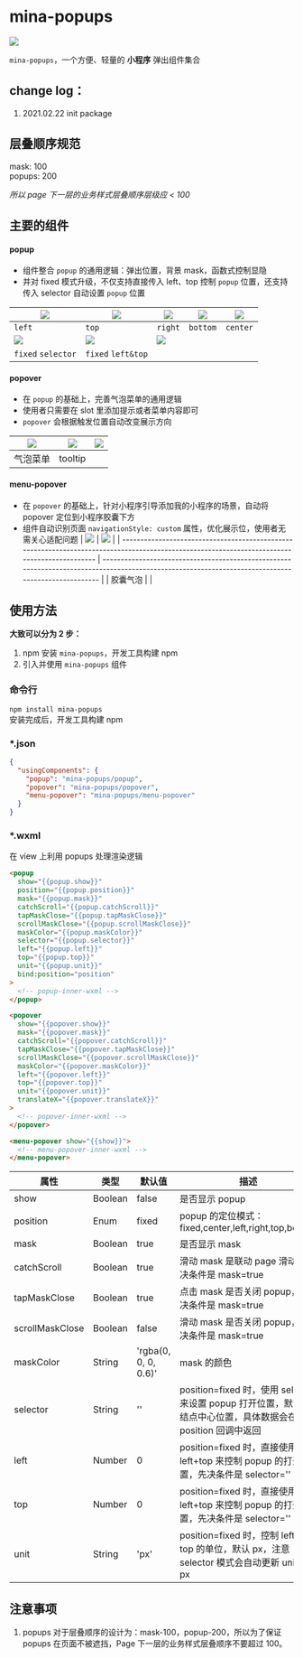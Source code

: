 # mina-popups

![](https://track.yrobot.top/ga-beacon/UA-190592680-2/mina-popups/readme?flat)

`mina-popups`，一个方便、轻量的 **小程序** 弹出组件集合

## change log：

1. 2021.02.22 init package

## 层叠顺序规范

mask: 100  
popups: 200

_所以 page 下一层的业务样式层叠顺序层级应 < 100_

## 主要的组件

#### popup

- 组件整合 `popup` 的通用逻辑：弹出位置，背景 mask，函数式控制显隐
- 并对 fixed 模式升级，不仅支持直接传入 left、top 控制 `popup` 位置，还支持传入 selector 自动设置 `popup` 位置

| ![ ](https://mmbiz.qpic.cn/mmbiz_png/Z3Bib6gP5N98FAnfeic3I3mrj4Nq0yWUm0Rlf3CKy1UjaYeVla2pnxT0DxsiaakrThSHOVUhMxEsZshicOkp8dqltg/0?wx_fmt=png) | ![ ](https://mmbiz.qpic.cn/mmbiz_png/Z3Bib6gP5N98FAnfeic3I3mrj4Nq0yWUm0sicVWrOWzthJWBEfq3ldU0Vc7Z3sUJompIEIgK6rr8V8ITu6gsiawKZQ/0?wx_fmt=png) | ![ ](https://mmbiz.qpic.cn/mmbiz_png/Z3Bib6gP5N98FAnfeic3I3mrj4Nq0yWUm0DJVRbkmRffPzftoFdIHYP024wbqQXFnyYUSxk3oU6ibhibmK9Oh8mLRQ/0?wx_fmt=png) | ![ ](https://mmbiz.qpic.cn/mmbiz_png/Z3Bib6gP5N98FAnfeic3I3mrj4Nq0yWUm0wfPVl20sWzEzGIeOERgI9y3dUKbfRZQiatWz8JdYSQibAEYKiaIvZ9CKQ/0?wx_fmt=png) | ![ ](https://mmbiz.qpic.cn/mmbiz_png/Z3Bib6gP5N98FAnfeic3I3mrj4Nq0yWUm0iaqLywOnpp7tyzQy2wtvAGwjicnqFhlR47FBKu7ufjjSFOc1LSsu8O5A/0?wx_fmt=png) |
| --------------------------------------------------------------------------------------------------------------------------------------------- | --------------------------------------------------------------------------------------------------------------------------------------------- | --------------------------------------------------------------------------------------------------------------------------------------------- | ---------------------------------------------------------------------------------------------------------------------------------------------- | --------------------------------------------------------------------------------------------------------------------------------------------- |
| `left`                                                                                                                                        | `top`                                                                                                                                         | `right`                                                                                                                                       | `bottom`                                                                                                                                       | `center`                                                                                                                                      |
| ![ ](https://mmbiz.qpic.cn/mmbiz_png/Z3Bib6gP5N98FAnfeic3I3mrj4Nq0yWUm0cMUMLB9CDvkhNnCe3TUE5wTN3mt7hjRqhfCYuqnsfAmZ3yHqlyl4sg/0?wx_fmt=png)   | ![ ](https://mmbiz.qpic.cn/mmbiz_png/Z3Bib6gP5N98FAnfeic3I3mrj4Nq0yWUm0K1q6iboSNmx2MwX5RkgbGMk1qrx08DgFg3EX5qLdBK3tic8lsLxHxT6A/0?wx_fmt=png) | ![ ](https://mmbiz.qpic.cn/mmbiz_png/Z3Bib6gP5N98FAnfeic3I3mrj4Nq0yWUm0sERpqGo2N6tBHph6st22usLC9JtpoYawwcwWjwZVaXqjmAUib6q8S3g/0?wx_fmt=png)  |                                                                                                                                                |                                                                                                                                               |
| `fixed` `selector`                                                                                                                            | `fixed` `left&top`                                                                                                                            |                                                                                                                                               |                                                                                                                                                |                                                                                                                                               |

#### popover

- 在 `popup` 的基础上，完善气泡菜单的通用逻辑
- 使用者只需要在 slot 里添加提示或者菜单内容即可
- `popover` 会根据触发位置自动改变展示方向

| ![ ](https://mmbiz.qpic.cn/mmbiz_png/Z3Bib6gP5N98FAnfeic3I3mrj4Nq0yWUm0y4ocGKKK3DpqW76z404xDT6nUAiaJoA0wrekQich3PbjTkGe3VhXRC9g/0?wx_fmt=png) | ![ ](https://mmbiz.qpic.cn/mmbiz_png/Z3Bib6gP5N98FAnfeic3I3mrj4Nq0yWUm0aelYibpk5TauAQicKbicg6icXicB1sHFGqP5p9ko2YiafsHrkha67PlJiaia3A/0?wx_fmt=png) | ![ ](https://mmbiz.qpic.cn/mmbiz_png/Z3Bib6gP5N98FAnfeic3I3mrj4Nq0yWUm05bVRHpRCtP46l1NkU6naQIxsHU7tFkc3lK1ps4wqeictOHSf6PP0fPw/0?wx_fmt=png) |
| --------------------------------------------------------------------------------------------------------------------------------------------- | --------------------------------------------------------------------------------------------------------------------------------------------------- | -------------------------------------------------------------------------------------------------------------------------------------------- |
| 气泡菜单                                                                                                                                      | tooltip                                                                                                                                             |                                                                                                                                              |

#### menu-popover

- 在 `popover` 的基础上，针对小程序引导添加我的小程序的场景，自动将 popover 定位到小程序胶囊下方
- 组件自动识别页面 `navigationStyle: custom` 属性，优化展示位，使用者无需关心适配问题
  | ![ ](https://mmbiz.qpic.cn/mmbiz_png/Z3Bib6gP5N98FAnfeic3I3mrj4Nq0yWUm0XlellZ9pPkI4XGuIMwWBNYRCicibYcQfIZq661ht4dvg51xw8VsbDnvw/0?wx_fmt=png) | ![ ](https://mmbiz.qpic.cn/mmbiz_png/Z3Bib6gP5N98FAnfeic3I3mrj4Nq0yWUm0VZyIr7VIhXsTnv33NF7XsvjctIYdfYvEJH2fyy3P3PTKbocuAOkoiaA/0?wx_fmt=png) |
  | --------------------------------------------------------------------------------------------------------------------------------------------- | --------------------------------------------------------------------------------------------------------------------------------------------------- |
  | 胶囊气泡 | |

## 使用方法

**大致可以分为 2 步：**

1. npm 安装 `mina-popups`，开发工具构建 npm
2. 引入并使用 `mina-popups` 组件

### 命令行

`npm install mina-popups `  
安装完成后，开发工具构建 npm

### \*.json

```json
{
  "usingComponents": {
    "popup": "mina-popups/popup",
    "popover": "mina-popups/popover",
    "menu-popover": "mina-popups/menu-popover"
  }
}
```

### \*.wxml

在 view 上利用 popups 处理渲染逻辑

```html
<popup
  show="{{popup.show}}"
  position="{{popup.position}}"
  mask="{{popup.mask}}"
  catchScroll="{{popup.catchScroll}}"
  tapMaskClose="{{popup.tapMaskClose}}"
  scrollMaskClose="{{popup.scrollMaskClose}}"
  maskColor="{{popup.maskColor}}"
  selector="{{popup.selector}}"
  left="{{popup.left}}"
  top="{{popup.top}}"
  unit="{{popup.unit}}"
  bind:position="position"
>
  <!-- popup-inner-wxml -->
</popup>

<popover
  show="{{popover.show}}"
  mask="{{popover.mask}}"
  catchScroll="{{popover.catchScroll}}"
  tapMaskClose="{{popover.tapMaskClose}}"
  scrollMaskClose="{{popover.scrollMaskClose}}"
  maskColor="{{popover.maskColor}}"
  left="{{popover.left}}"
  top="{{popover.top}}"
  unit="{{popover.unit}}"
  translateX="{{popover.translateX}}"
>
  <!-- popover-inner-wxml -->
</popover>

<menu-popover show="{{show}}">
  <!-- menu-popover-inner-wxml -->
</menu-popover>
```

| 属性            | 类型    | 默认值               | 描述                                                                                                         |
| --------------- | ------- | -------------------- | ------------------------------------------------------------------------------------------------------------ |
| show            | Boolean | false                | 是否显示 popup                                                                                               |
| position        | Enum    | fixed                | popup 的定位模式：fixed,center,left,right,top,bottom                                                         |
| mask            | Boolean | true                 | 是否显示 mask                                                                                                |
| catchScroll     | Boolean | true                 | 滑动 mask 是联动 page 滑动，先决条件是 mask=true                                                             |
| tapMaskClose    | Boolean | true                 | 点击 mask 是否关闭 popup，先决条件是 mask=true                                                               |
| scrollMaskClose | Boolean | false                | 滑动 mask 是否关闭 popup，先决条件是 mask=true                                                               |
| maskColor       | String  | 'rgba(0, 0, 0, 0.6)' | mask 的颜色                                                                                                  |
| selector        | String  | ''                   | position=fixed 时，使用 selector 来设置 popup 打开位置，默认为结点中心位置，具体数据会在 position 回调中返回 |
| left            | Number  | 0                    | position=fixed 时，直接使用 left+top 来控制 popup 的打开位置，先决条件是 selector=''                         |
| top             | Number  | 0                    | position=fixed 时，直接使用 left+top 来控制 popup 的打开位置，先决条件是 selector=''                         |
| unit            | String  | 'px'                 | position=fixed 时，控制 left、top 的单位，默认 px，注意 selector 模式会自动更新 unit 为 px                   |

## 注意事项

1. popups 对于层叠顺序的设计为：mask-100，popup-200，所以为了保证 popups 在页面不被遮挡，Page 下一层的业务样式层叠顺序不要超过 100。
